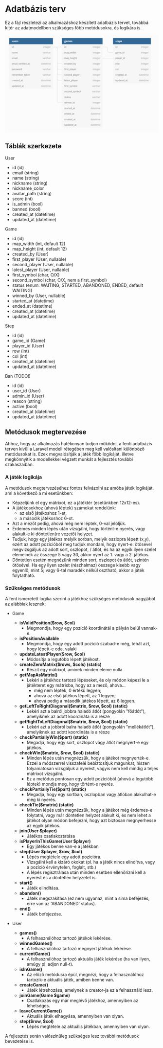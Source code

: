 # Adatbázis terv

Ez a fájl részletezi az alkalmazáshoz készített adatbázis tervet, továbbá kitér az adatmodellben szükséges főbb metódusokra, és logikára is.

![Adatbázis diagram](assets/db.png)

## Táblák szerkezete

User
- id (id)
- email (string)
- name (string)
- nickname (string)
- nickname_color
- avatar_path (string)
- score (int)
- is_admin (bool)
- banned (bool)
- created_at (datetime)
- updated_at (datetime)

Game
- id (id)
- map_width (int, default 12)
- map_height (int, default 12)
- created_by (User)
- first_player (User, nullable)
- second_player (User, nullable)
- latest_player (User, nullable)
- first_symbol (char, O/X)
- second_symbol (char, O/X, nem a first_symbol)
- status (enum: WAITING, STARTED, ABANDONED, ENDED, default WAITING)
- winned_by (User, nullable)
- started_at (datetime)
- ended_at (datetime)
- created_at (datetime)
- updated_at (datetime)

Step
- id (id)
- game_id (Game)
- player_id (User)
- row (int)
- col (int)
- created_at (datetime)
- updated_at (datetime)

Ban (TODO!)
- id (id)
- user_id (User)
- admin_id (User)
- reason (string)
- active (bool)
- created_at (datetime)
- updated_at (datetime)

## Metódusok megtervezése

Ahhoz, hogy az alkalmazás hatékonyan tudjon működni, a fenti adatbázis terven kívül a Laravel modell rétegében meg kell valósítani különböző metódusokat is. Ezek megvalósítják a játék főbb logikáját, illetve megkönnyítik a modellekkel végzett munkát a fejlesztés további szakaszaiban.

### A játék logikája

A metódusok megtervezéséhez fontos felvázolni az amőba játék logikáját, ami a következő a mi esetünkben:
- Képzeljünk el egy mátrixot, ez a játéktér (esetünkben 12x12-es).
- A játékosokhoz (ahová léptek) számokat rendelünk:
    - az első játékoshoz 1-et,
    - a második játékoshoz 6-ot.
- Azt a mezőt pedig, ahová még nem léptek, 0-val jelöljük.
- Érdemes minden lépés után vizsgálni, hogy történt-e nyerés, vagy alakult-e ki döntetlen(re vezető) helyzet.
- Tudjuk, hogy egy játékos melyik sorban, melyik oszlopra lépett (x,y), ezért az adott pozícióból meg tudjuk mondani, hogy nyert-e: ötösével megvizsgáljuk az adott sort, oszlopot, \/ átlót, és ha az egyik ilyen szelet elemeinek az összege 5 vagy 30, akkor nyert az 1. vagy a 2. játékos.
- Döntetlen esetén megnézünk minden sort, oszlopot és átlót, szintén ötösével. Ha egy ilyen szelet (részhalmaz) összege kisebb vagy egyenlő, mint 5; vagy 6-tal maradék nélkül osztható, akkor a játék folytatható.

### Szükséges metódusok

A fent ismeretett logika szerint a játékhoz szükséges metódusok nagyjából az alábbiak lesznek:

- Game
    - **isValidPosition($row, $col)**
        - Megmondja, hogy egy pozíció koordinátái a pályán belül vannak-e.
    - **isPositionAvailable**
        - Megmondja, hogy egy adott pozíció szabad-e még, tehát azt, hogy lépett-e oda. valaki
    - **updateLatestPlayer($row, $col)**
        - Módosítja a legutóbb lépett játékost.
    - **createZeroMatrix($rows, $cols) (static)**
        - Készít egy mátrixot, aminek minden eleme nulla.
    - **getMapAsMatrix()**
        - Lekéri a játékhoz tartozó lépéseket, és oly módon képezi le a játékteret egy mátrixba, hogy az a mező, ahova...
            - még nem léptek, 0 értékű legyen;
            - ahová az első játékos lépett, az 1 legyen;
            - ahová pedig a második játékos lépett, az 6 legyen.
    - **getLeftToRightDiagonal($matrix, $row, $col) (static)**
        - Lekéri azt a balról jobbra haladó átlót (pongyolán "főátlót"), amelyiknek az adott koordináta is a része
    - **getRightToLeftDiagonal($matrix, $row, $col) (static)**
        - Lekéri azt a jobbról balra haladó átlót (pongyolán "mellékátlót"), amelyiknek az adott koordináta is a része
    - **checkPartiallyWin($part) (static)**
        - Megadja, hogy egy sort, oszlopot vagy átlót megnyert-e egy játékos.
    - **checkWin($matrix, $row, $col) (static)**
        - Minden lépés után megnézzük, hogy a játékot megnyerték-e. Ezzel a módszerrel visszafelé bebiztosítjuk magunkat, hiszen folyamatosan vizsgáljuk a nyerést, vagyis nem kell mindig a teljes mátrixot vizsgálni.
        - Ez a metódus pontosan egy adott pozícióból (ahová a legutóbb léptek) mondja meg, hogy történt-e nyerés.
    - **checkPartiallyTie($part) (static)**
        - Megadja, hogy egy sortban, oszlopban vagy átlóban alakulhat-e még ki nyerés.
    - **checkTie($matrix) (static)**
        - Minden lépés után megnézzük, hogy a játékot még érdemes-e folytatni, vagy már döntetlen helyzet alakult ki, és nem lehet a játékot olyan módon befejezni, hogy azt biztosan megnyerhesse az egyik játékos.
    - **join(User $player)**
        - Játékos csatlakoztatása
    - **isPlayerInThisGame(User $player)**
        - Egy játékos benne van-e a játékban
    - **step(User $player, $row, $col)**
        - Lépés megtétele egy adott pozícióra.
        - Vizsgálni kell a kizáró okokat (pl. ha a játék nincs elindítva, vagy a pozíció érvénytelen, foglalt, stb.)
        - A lépés regisztrálása után minden esetben ellenőrizni kell a nyerést és a döntetlen helyzetet is.
    - **start()**
        - Játék elindítása.
    - **abandon()**
        - Játék megszakítása (ez nem ugyanaz, mint a sima befejezés, erre van az 'ABANDONED' status).
    - **end()**
        - Játék befejezése.

- User
    - **games()**
        - A felhasználóhoz tartozó játékok lekérése.
    - **winnedGames()**
        - A felhasználóhoz tartozó megnyert játékok lekérése.
    - **currentGame()**
        - A felhasználóhoz tartozó aktuális játék lekérése (ha van ilyen, amúgy pl. adjon null-t).
    - **isInGame()**
        - Az előző metódusra épül, megnézi, hogy a felhasználóhoz tartozik-e aktuális játék, amiben benne van.
    - **createGame()**
        - Játék létrehozása, amelynek a creator-ja ez a felhasználó lesz.
    - **joinGame(Game $game)**
        - Csatlakozás egy már meglévő játékhoz, amennyiben az lehetséges.
    - **leaveCurrentGame()**
        - Aktuális játék elhagyása, amennyiben van olyan.
    - **step($row, $col)**
        - Lépés megtétele az aktuális játékban, amennyiben van olyan.

A fejlesztés során valószínűleg szükséges lesz további metódusok bevezetése is.
